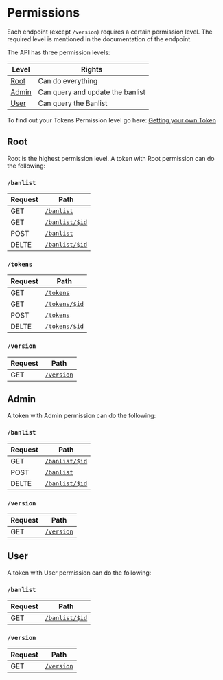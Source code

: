 # Permissions
Each endpoint (except `/version`) requires a certain permission level. The required level is mentioned in the documentation of the endpoint.

The API has three permission levels:

Level | Rights
---------- | -------
[Root](#root) | Can do everything
[Admin](#admin) | Can query and update the banlist
[User](#user) | Can query the Banlist

To find out your Tokens Permission level go here: <a href="#getting-your-own-token">Getting your own Token</a> 

## Root
Root is the highest permission level. A token with Root permission can do the following:

### `/banlist`
Request | Path
------- | ----
GET | [`/banlist`](#getting-all-bans)
GET | [`/banlist/$id`](#getting-a-specific-ban)
POST | [`/banlist`](#adding-a-ban)
DELTE | [`/banlist/$id`](#deleting-a-ban)

### `/tokens`
Request | Path
------- | ----
GET | [`/tokens`](#getting-all-tokens)
GET | [`/tokens/$id`](#getting-a-specific-token)
POST | [`/tokens`](#creating-a-token)
DELTE | [`/tokens/$id`](#retiring-a-specific-token)

### `/version`
Request | Path
------- | ----
GET | [`/version`](#getting-the-api-version)

## Admin
A token with Admin permission can do the following:

### `/banlist`
Request | Path
------- | ----
GET | [`/banlist/$id`](#getting-a-specific-ban)
POST | [`/banlist`](#adding-a-ban)
DELTE | [`/banlist/$id`](#deleting-a-ban)

### `/version`
Request | Path
------- | ----
GET | [`/version`](#getting-the-api-version)

## User
A token with User permission can do the following:

### `/banlist`
Request | Path
------- | ----
GET | [`/banlist/$id`](#getting-a-specific-ban)

### `/version`
Request | Path
------- | ----
GET | [`/version`](#getting-the-api-version)
